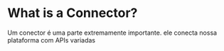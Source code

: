 # What is a Connector?

Um conector é uma parte extremamente importante. ele conecta nossa plataforma com APIs variadas

